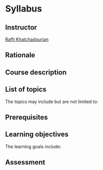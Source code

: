 # Syllabus

## Instructor
[Raffi Khatchadourian](http://www.cs.hunter.cuny.edu/~Raffi.Khatchadourian99)

## Rationale

## Course description

## List of topics
The topics may include but are not limited to:

## Prerequisites

## Learning objectives
The learning goals include:

## Assessment
